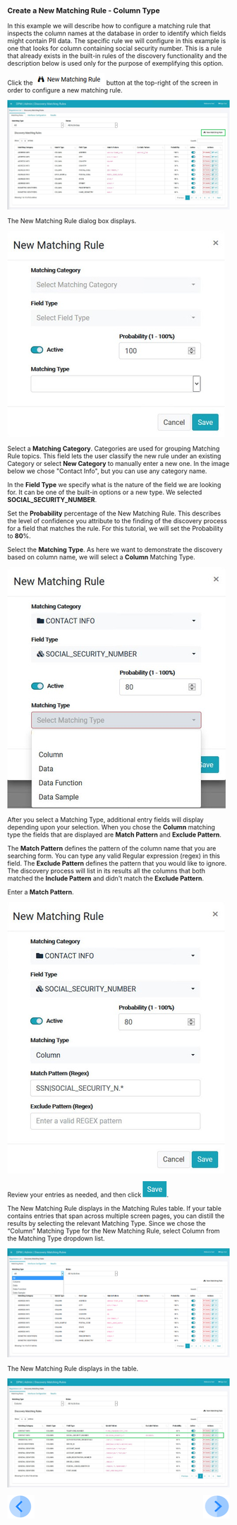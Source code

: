 ### Create a New Matching Rule - Column Type

In this example we will describe how to configure a matching rule that inspects the column names at the database in order to identify which fields might contain PII data. The specific rule we will configure in this example is one that looks for column containing social security number. This is a rule that already exists in the built-in rules of the discovery functionality and the description below is used only for the purpose of exemplifying this option. 

Click the ![image](../images/ICON_NewMatchingRule.jpg) button at the top-right of the screen in order to configure a new matching rule. 

![image](../images/07_12_Discovery_RulesTab_Callout.jpg)

The New Matching Rule dialog box displays. 

![image](../images/07_1_Discovery_NewMatchingRule.jpg)

Select a **Matching** **Category**. Categories are used for grouping Matching Rule topics. This field lets the user classify the new rule under an existing Category or select **New Category** to manually enter a new one. In the image below we chose "Contact Info", but you can use any category name.

In the **Field Type** we specify what is the nature of the field we are looking for. It can be one of the built-in options or a new type. We selected **SOCIAL_SECURITY_NUMBER**. 

Set the **Probability** percentage of the New Matching Rule. This describes the level of confidence you attribute to the finding of the discovery process for a field that matches the rule. For this tutorial, we will set the Probability to **80**%. 

Select the **Matching Type**. As here we want to demonstrate the discovery based on column name, we will select a **Column** Matching Type. 

![image](../images/07_7_Discovery_NewMatchingRule5.jpg)

After you select a Matching Type, additional entry fields will display depending upon your selection. When you chose the **Column** matching type the fields that are displayed are  **Match Pattern** and **Exclude Pattern**.

The **Match Pattern** defines the pattern of the column name that you are searching form. You can type any valid Regular expression (regex) in this field. 
The **Exclude Pattern** defines the pattern that you would like to ignore. 
The discovery process will list in its results all the columns that both matched the **Include Pattern** and didn't match the **Exclude Pattern**.

Enter a **Match Pattern**.

![image](../images/07_9_Discovery_NewMatchingRule7.jpg)

Review your entries as needed, and then click ![image](../images/08_ICON_Save.jpg).

The New Matching Rule displays in the Matching Rules table. If your table contains entries that span across multiple screen pages, you can distill the results by selecting the relevant Matching Type. Since we chose the “Column” Matching Type for the New Matching Rule, select Column from the Matching Type dropdown list.

![image](../images/07_2_Discovery_NewMatchingRule10.jpg)

The New Matching Rule displays in the table.

![image](../images/07_3_Discovery_NewMatchingRule11_Callout.jpg)



[![Previous](../images/Previous.png)]( 03_03_01_Discovery_NewMatchingRule_Landing.md)[<img align="right" width="60" height="54" src="../images/Next.png">](03_03_03_Discovery_NewMatchingRule_Data.md)
